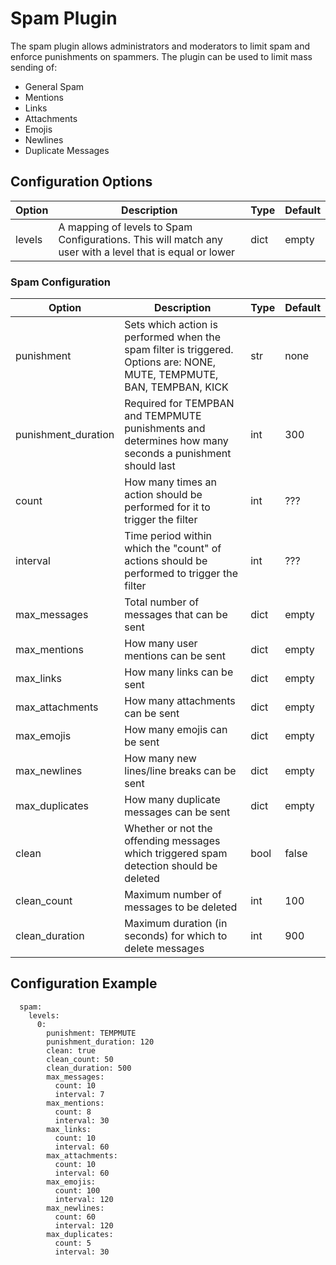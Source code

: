 # Spam Plugin

The spam plugin allows administrators and moderators to limit spam and enforce punishments on spammers. The plugin can be used to limit mass sending of:

- General Spam
- Mentions
- Links
- Attachments
- Emojis
- Newlines
- Duplicate Messages

## Configuration Options

| Option | Description | Type | Default |
|--------|-------------|------|---------|
| levels | A mapping of levels to Spam Configurations. This will match any user with a level that is equal or lower | dict | empty |

### Spam Configuration

| Option | Description | Type | Default |
|--------|-------------|------|---------|
| punishment | Sets which action is performed when the spam filter is triggered. Options are: NONE, MUTE, TEMPMUTE, BAN, TEMPBAN, KICK | str | none |
| punishment\_duration | Required for TEMPBAN and TEMPMUTE punishments and determines how many seconds a punishment should last | int | 300 |
| count | How many times an action should be performed for it to trigger the filter | int | ??? |
| interval | Time period within which the "count" of actions should be performed to trigger the filter | int | ??? |
| max\_messages | Total number of messages that can be sent | dict | empty |
| max\_mentions | How many user mentions can be sent | dict | empty |
| max\_links | How many links can be sent | dict | empty |
| max\_attachments | How many attachments can be sent | dict | empty |
| max\_emojis | How many emojis can be sent | dict | empty |
| max\_newlines | How many new lines/line breaks can be sent | dict | empty |
| max\_duplicates | How many duplicate messages can be sent | dict | empty |
| clean | Whether or not the offending messages which triggered spam detection should be deleted | bool | false |
| clean\_count | Maximum number of messages to be deleted | int | 100 |
| clean\_duration | Maximum duration (in seconds) for which to delete messages | int | 900 |

## Configuration Example

```
  spam:
    levels:
      0:
        punishment: TEMPMUTE
        punishment_duration: 120
        clean: true
        clean_count: 50
        clean_duration: 500
        max_messages:
          count: 10
          interval: 7
        max_mentions:
          count: 8
          interval: 30
        max_links:
          count: 10
          interval: 60
        max_attachments:
          count: 10
          interval: 60
        max_emojis:
          count: 100
          interval: 120
        max_newlines:
          count: 60
          interval: 120
        max_duplicates:
          count: 5
          interval: 30
```
